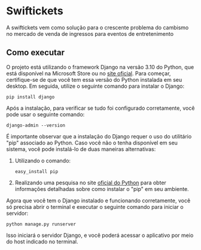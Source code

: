 # Swiftickets

A swiftickets vem como solução para o crescente problema do cambismo no mercado de venda de ingressos para eventos de entretenimento

## Como executar
O projeto está utilizando o framework Django na versão 3.10 do Python, que está disponível na Microsoft Store ou no [site oficial](https://www.python.org/). Para começar, certifique-se de que você tem essa versão do Python instalada em seu desktop. Em seguida, utilize o seguinte comando para instalar o Django:

```pip install django```

Após a instalação, para verificar se tudo foi configurado corretamente, você pode usar o seguinte comando:

```django-admin --version```

É importante observar que a instalação do Django requer o uso do utilitário "pip" associado ao Python. Caso você não o tenha disponível em seu sistema, você pode instalá-lo de duas maneiras alternativas:
  1. Utilizando o comando:

     ```easy_install pip```

  2. Realizando uma pesquisa no site [oficial do Python](https://www.python.org/) para obter informações detalhadas sobre como instalar o "pip" em seu ambiente.

Agora que você tem o Django instalado e funcionando corretamente, você só precisa abrir o terminal e executar o seguinte comando para iniciar o servidor:

```python manage.py runserver```

Isso iniciará o servidor Django, e você poderá acessar o aplicativo por meio do host indicado no terminal.
